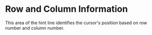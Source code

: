 # Row and Column Information

This area of the hint line identifies the cursor's position based on row number and column number.
